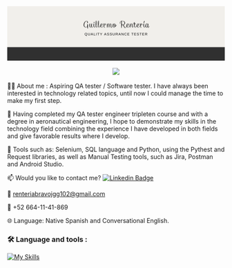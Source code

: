 ![Banner](Banner_QA_tester.png)

<div id="header" align="center">

[![](https://img.shields.io/badge/LinkedIn-0077B5?style=for-the-badge&logo=linkedin&logoColor=white)](https://www.linkedin.com/in/jose-guillermo-renteria-bravo-b37b9b208/)
  
</div>

👨‍💻 About me :
Aspiring QA tester / Software tester. I have always been interested in technology related topics, until now I could manage the time to make my first step.

🔭 Having completed my QA tester engineer tripleten course and with a degree in aeronautical engineering, I hope to demonstrate my skills in the technology field combining the experience I have developed in both fields and give favorable results where I develop.

🌱 Tools such as: Selenium, SQL language and Python, using the Pythest and Request libraries, as well as Manual Testing tools, such as Jira, Postman and Android Studio.

📫 Would you like to contact me? [![Linkedin Badge](https://img.shields.io/badge/-JGRB-blue?style=flat&logo=Linkedin&logoColor=white)](https://www.linkedin.com/in/jose-guillermo-renteria-bravo-b37b9b208/)

📧 renteriabravojgg102@gmail.com

📱 +52 664-11-41-869

🌐 Language: Native Spanish and Conversational English.



### :hammer_and_wrench: Language and tools :
<div id="header" align="left">
  
   [![My Skills](https://skillicons.dev/icons?i=py,postman,postgres,github,devto,nodejs,js,html,css,figma,discord,pycharm,selenium)](https://skillicons.dev)

</div>
